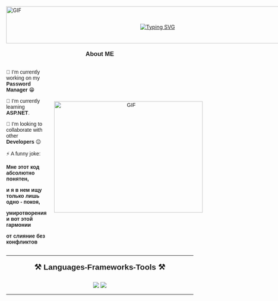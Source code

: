 <h1></h1>
<div style="position: relative; width: 815px; height: 80px;">
    <img src="https://media4.giphy.com/media/v1.Y2lkPTc5MGI3NjExeHNyMjV0dDd3ZTlsaDZoaGFyYjJjNzNxd2ozdnNndXZlM3gxY3loOSZlcD12MV9pbnRlcm5hbF9naWZfYnlfaWQmY3Q9Zw/RHIKETUlUINYvV7CAO/giphy.webp" alt="GIF" style="width: 900px; height: 100px; object-fit: cover;">
    <div style="position: absolute; top: 15; left: 0; width: 100%; height: 100%; display: flex; justify-content: center; align-items: center;">
        <a href="https://git.io/typing-svg"><img src="https://readme-typing-svg.herokuapp.com?font=Permanent+Marker&size=35&letterSpacing=3px&pause=1000&color=F7EDED&center=true&random=true&width=435&lines=Hi%2C+There!" alt="Typing SVG" /></a>
    </div>
</div>
<h1></h1>
<!-- --------------------------------------------------------------------------------- -->

<h3 align="center" style="font-family: 'Arial', sans-serif;">About ME</h3>
<div style="display: flex; justify-content: space-between; align-items: center; font-family: 'Arial', sans-serif;">
  <div style="flex: 1; padding-right: 20px;">
    <p>🔭 I’m currently working on my <strong>Password Manager</strong> 😁</p>
    <p>🌱 I’m currently learning <strong>ASP.NET</strong>.</p>
    <p>👯 I’m looking to collaborate with other <strong>Developers</strong> 😉</p>
    <p>⚡ A funny joke:</p>
    <p><strong>Мне этот код абсолютно понятен,</strong></p>
    <p><strong>и я в нем ищу только лишь одно - покоя,</strong></p>
    <p><strong>умиротворения и вот этой гармонии</strong></p>
    <p><strong>от слияние без конфликтов</strong></p>
  </div>
  <div style="flex: 1; text-align: center;">
    <img src="https://media4.giphy.com/media/v1.Y2lkPTc5MGI3NjExeGZpNWd4NWJiMGhzamNuODhzOWtnbDk5MTRyem9vanIyMDMya3RvbCZlcD12MV9pbnRlcm5hbF9naWZfYnlfaWQmY3Q9Zw/3o85xqkimyAQIwcBKE/giphy.webp" alt="GIF" style="width: 400px; height: 300px; object-fit: cover;">
  </div>
</div>

<!-- --------------------------------------------------------------------------------- -->

<hr/>
<h2 align="center" style="position: relative; top: -10px; font-family: 'Arial', sans-serif;">⚒️ Languages-Frameworks-Tools ⚒️</h2>
<div align="center">
    <img src="https://skillicons.dev/icons?i=cs,dotnet,python,vscode,visualstudio,github,figma,git" />
    <img src="https://skillicons.dev/icons?i=html,css,mongodb,mysql,postgres,docker" /><br>
</div>
<hr/>


